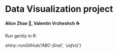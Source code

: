 # Data Visualization project

#### Alice Zhao :panda_face:, Valentin Vrzheshch :coffee:

Run gently in R:

_shiny::runGitHub('ABC-final', 'usfviz')_


